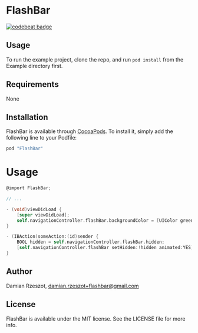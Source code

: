 # FlashBar

[![codebeat badge](https://codebeat.co/badges/404796ac-60b2-42cb-9cd9-5ebe408afa19)](https://codebeat.co/projects/github-com-defual-flashbar)

## Usage

To run the example project, clone the repo, and run `pod install` from the Example directory first.

## Requirements

None

## Installation

FlashBar is available through [CocoaPods](http://cocoapods.org). To install
it, simply add the following line to your Podfile:

```ruby
pod "FlashBar"
```


# Usage

```objective-c
@import FlashBar;

// ...

- (void)viewDidLoad {
    [super viewDidLoad];
    self.navigationController.flashBar.backgroundColor = [UIColor greenColor];
}

- (IBAction)someAction:(id)sender {
    BOOL hidden = self.navigationController.flashBar.hidden;
    [self.navigationController.flashBar setHidden:!hidden animated:YES];
}
```

## Author

Damian Rzeszot, damian.rzeszot+flashbar@gmail.com

## License

FlashBar is available under the MIT license. See the LICENSE file for more info.
